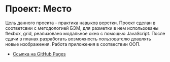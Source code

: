 # Проект: Место

Цель данного проекта - практика навыков верстки. Проект сделан в соответсвии с методологией БЭМ, для разметки в нем использованы flexbox, grid, реализовано модальное окно с помощью JavaScript. После сдачи в планах разработать возможность пользователю доавлять новые изображения.
Работа приложения в соотвествии ООП.

* [Ссылка на GitHub Pages](https://antonovkae.github.io/mesto/index.html)

